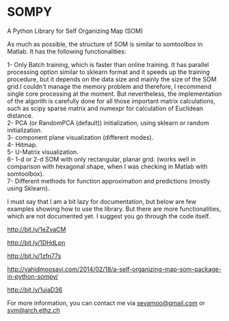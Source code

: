 SOMPY
=====

A Python Library for Self Organizing Map (SOM)

As much as possible, the structure of SOM is similar to somtoolbox in Matlab. It has the following functionalities:

1- Only Batch training, which is faster than online training. It has parallel processing option similar to sklearn format and it speeds up the training procedure, but it depends on the data size and mainly the size of the SOM grid.I couldn't manage the memory problem and therefore, I recommend single core processing at the moment. But nevertheless, the implementation of the algorith is carefully done for all those important matrix calculations, such as scipy sparse matrix and numexpr for calculation of Euclidean distance.  
2- PCA (or RandomPCA (default)) initialization, using sklearn or random initialization.  
3- component plane visualization (different modes). 	
4- Hitmap.  
5- U-Matrix visualization.  
6- 1-d or 2-d SOM with only rectangular, planar grid. (works well in comparison with hexagonal shape, when I was checking in Matlab with somtoolbox).  
7- Different methods for function approximation and predictions (mostly using Sklearn).

I must say that I am a bit lazy for documentation, but below are few examples showing how to use the library. But there are more functionalities, which are not documented yet. I suggest you go through the code itself.

http://bit.ly/1eZvaCM

http://bit.ly/1DHdLpn

http://bit.ly/1zfn77s

http://vahidmoosavi.com/2014/02/18/a-self-organizing-map-som-package-in-python-sompy/

http://bit.ly/1ujaD36

For more information, you can contact me via sevamoo@gmail.com or svm@arch.ethz.ch


